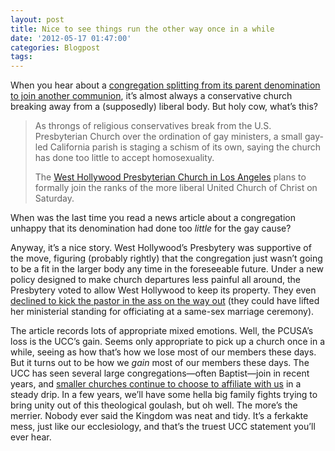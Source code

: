 ```yaml
---
layout: post
title: Nice to see things run the other way once in a while
date: '2012-05-17 01:47:00'
categories: Blogpost
tags:
---
```



When you hear about a [congregation splitting from its parent denomination to join another communion](http://www.news-journal.com/news/local/longview-first-presbyterian-church-might-split-from-national-group/article_03d7be02-da24-5ed7-b068-ce847c7e83a4.html), it’s almost always a conservative church breaking away from a (supposedly) liberal body. But holy cow, what’s this?

> As throngs of religious conservatives break from the U.S. Presbyterian Church over the ordination of gay ministers, a small gay-led California parish is staging a schism of its own, saying the church has done too little to accept homosexuality.
> 
> The [West Hollywood Presbyterian Church in Los Angeles](http://www.chicagotribune.com/news/sns-rt-us-usa-gays-presbyterianbre8481ex-20120509,0,3250396.story) plans to formally join the ranks of the more liberal United Church of Christ on Saturday.

When was the last time you read a news article about a congregation unhappy that its denomination had done too *little* for the gay cause?

Anyway, it’s a nice story. West Hollywood’s Presbytery was supportive of the move, figuring (probably rightly) that the congregation just wasn’t going to be a fit in the larger body any time in the foreseeable future. Under a new policy designed to make church departures less painful all around, the Presbytery voted to allow West Hollywood to keep its property. They even[ declined to kick the pastor in the ass on the way out](http://www.shuckandjive.org/2012/05/redwoods-presbytery-refuses-to-rebuke.html) (they could have lifted her ministerial standing for officiating at a same-sex marriage ceremony).

The article records lots of appropriate mixed emotions. Well, the PCUSA’s loss is the UCC’s gain. Seems only appropriate to pick up a church once in a while, seeing as how that’s how we lose most of our members these days. But it turns out to be how we *gain* most of our members these days. The UCC has seen several large congregations—often Baptist—join in recent years, and [smaller churches continue to choose to affiliate with us](http://www.ucc.org/news/longing-for-sister-and.html) in a steady drip. In a few years, we’ll have some hella big family fights trying to bring unity out of this theological goulash, but oh well. The more’s the merrier. Nobody ever said the Kingdom was neat and tidy. It’s a ferkakte mess, just like our ecclesiology, and that’s the truest UCC statement you’ll ever hear.


